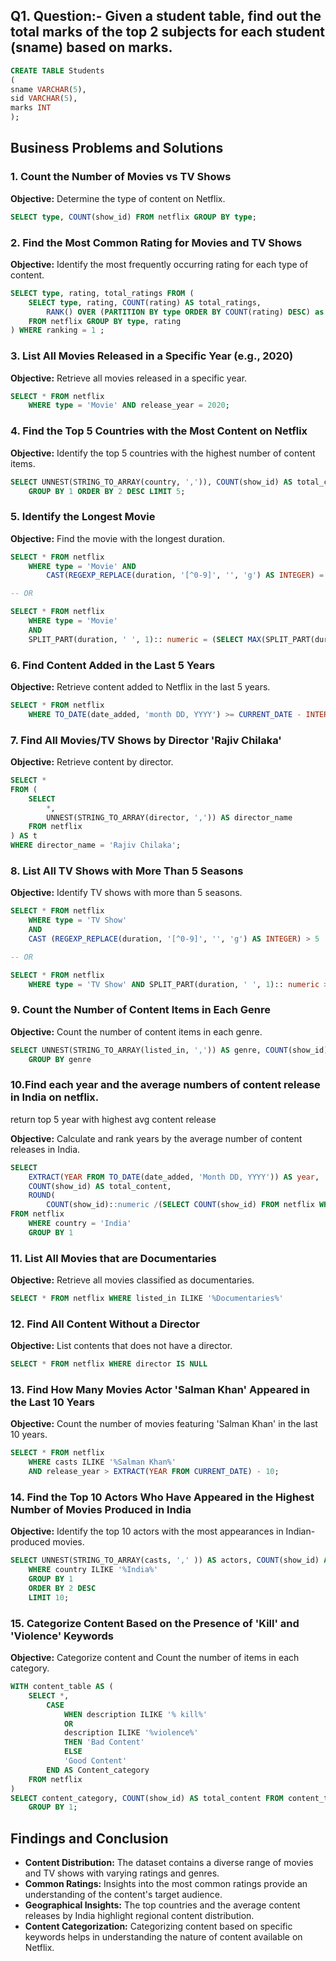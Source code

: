 ##  Q1. Question:- Given a student table, find out the total marks of the top 2 subjects for each student (sname) based on marks.


```sql
CREATE TABLE Students
(
sname VARCHAR(5),
sid VARCHAR(5),
marks INT
);
```

## Business Problems and Solutions

### 1. Count the Number of Movies vs TV Shows

**Objective:** Determine the type of content on Netflix.

```sql
SELECT type, COUNT(show_id) FROM netflix GROUP BY type;
```


### 2. Find the Most Common Rating for Movies and TV Shows

**Objective:** Identify the most frequently occurring rating for each type of content.

```sql
SELECT type, rating, total_ratings FROM (
	SELECT type, rating, COUNT(rating) AS total_ratings, 
		RANK() OVER (PARTITION BY type ORDER BY COUNT(rating) DESC) as ranking
	FROM netflix GROUP BY type, rating 
) WHERE ranking = 1 ;
```

### 3. List All Movies Released in a Specific Year (e.g., 2020)

**Objective:** Retrieve all movies released in a specific year.

```sql
SELECT * FROM netflix 
	WHERE type = 'Movie' AND release_year = 2020;
```

### 4. Find the Top 5 Countries with the Most Content on Netflix

**Objective:** Identify the top 5 countries with the highest number of content items.

```sql
SELECT UNNEST(STRING_TO_ARRAY(country, ',')), COUNT(show_id) AS total_contents FROM netflix
	GROUP BY 1 ORDER BY 2 DESC LIMIT 5;
```


### 5. Identify the Longest Movie

**Objective:** Find the movie with the longest duration.

```sql
SELECT * FROM netflix 
	WHERE type = 'Movie' AND 
		CAST(REGEXP_REPLACE(duration, '[^0-9]', '', 'g') AS INTEGER) = (SELECT MAX(CAST(REGEXP_REPLACE(duration, '[^0-9]', '', 'g') AS INTEGER)) FROM netflix)

-- OR

SELECT * FROM netflix 
	WHERE type = 'Movie' 
	AND
	SPLIT_PART(duration, ' ', 1):: numeric = (SELECT MAX(SPLIT_PART(duration, ' ',1)::numeric ) FROM netflix)
```

### 6. Find Content Added in the Last 5 Years

**Objective:** Retrieve content added to Netflix in the last 5 years.

```sql
SELECT * FROM netflix
	WHERE TO_DATE(date_added, 'month DD, YYYY') >= CURRENT_DATE - INTERVAL '5 years' ;
```

### 7. Find All Movies/TV Shows by Director 'Rajiv Chilaka'

**Objective:** Retrieve content by director.

```sql
SELECT *
FROM (
    SELECT 
        *,
        UNNEST(STRING_TO_ARRAY(director, ',')) AS director_name
    FROM netflix
) AS t
WHERE director_name = 'Rajiv Chilaka';
```

### 8. List All TV Shows with More Than 5 Seasons

**Objective:** Identify TV shows with more than 5 seasons.

```sql
SELECT * FROM netflix 
	WHERE type = 'TV Show' 
	AND 
	CAST (REGEXP_REPLACE(duration, '[^0-9]', '', 'g') AS INTEGER) > 5 

-- OR

SELECT * FROM netflix
	WHERE type = 'TV Show' AND SPLIT_PART(duration, ' ', 1):: numeric > 5
```

### 9. Count the Number of Content Items in Each Genre

**Objective:** Count the number of content items in each genre.

```sql
SELECT UNNEST(STRING_TO_ARRAY(listed_in, ',')) AS genre, COUNT(show_id) FROM netflix 
	GROUP BY genre
```

### 10.Find each year and the average numbers of content release in India on netflix. 
return top 5 year with highest avg content release

**Objective:** Calculate and rank years by the average number of content releases in India.

```sql
SELECT 
	EXTRACT(YEAR FROM TO_DATE(date_added, 'Month DD, YYYY')) AS year,
	COUNT(show_id) AS total_content,
	ROUND(
		COUNT(show_id)::numeric /(SELECT COUNT(show_id) FROM netflix WHERE country ='India'):: numeric *100 ,2) AS avg_content
FROM netflix
	WHERE country = 'India'
	GROUP BY 1
```

### 11. List All Movies that are Documentaries

**Objective:** Retrieve all movies classified as documentaries.

```sql
SELECT * FROM netflix WHERE listed_in ILIKE '%Documentaries%'
```


### 12. Find All Content Without a Director

**Objective:** List contents that does not have a director.

```sql
SELECT * FROM netflix WHERE director IS NULL
```

### 13. Find How Many Movies Actor 'Salman Khan' Appeared in the Last 10 Years

**Objective:** Count the number of movies featuring 'Salman Khan' in the last 10 years.

```sql
SELECT * FROM netflix 
	WHERE casts ILIKE '%Salman Khan%'
	AND release_year > EXTRACT(YEAR FROM CURRENT_DATE) - 10;
```

### 14. Find the Top 10 Actors Who Have Appeared in the Highest Number of Movies Produced in India

**Objective:** Identify the top 10 actors with the most appearances in Indian-produced movies.

```sql
SELECT UNNEST(STRING_TO_ARRAY(casts, ',' )) AS actors, COUNT(show_id) AS total_movies FROM netflix
	WHERE country ILIKE '%India%'
	GROUP BY 1
	ORDER BY 2 DESC 
	LIMIT 10;
```

### 15. Categorize Content Based on the Presence of 'Kill' and 'Violence' Keywords

**Objective:** Categorize content and Count the number of items in each category.

```sql
WITH content_table AS (
	SELECT *,
		CASE 
			WHEN description ILIKE '% kill%'
			OR
			description ILIKE '%violence%'
			THEN 'Bad Content'
			ELSE
			'Good Content'
		END AS Content_category
	FROM netflix
)
SELECT content_category, COUNT(show_id) AS total_content FROM content_table
	GROUP BY 1;
```


## Findings and Conclusion

- **Content Distribution:** The dataset contains a diverse range of movies and TV shows with varying ratings and genres.
- **Common Ratings:** Insights into the most common ratings provide an understanding of the content's target audience.
- **Geographical Insights:** The top countries and the average content releases by India highlight regional content distribution.
- **Content Categorization:** Categorizing content based on specific keywords helps in understanding the nature of content available on Netflix.




















